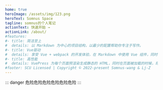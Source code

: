 ```yaml
---
home: true
heroImage: /assets/img/123.png
heroText: Somnus Space
tagline: somnus的个人笔记
actionText: 快速开始 →
actionLink: /about/
#features:
#- title: 简洁至上
#  details: 以 Markdown 为中心的项目结构，以最少的配置帮助你专注于写作。
#- title: Vue驱动
#  details: 享受 Vue + webpack 的开发体验，在 Markdown 中使用 Vue 组件，同时可以使用 Vue 来开发自定义主题。
#- title: 高性能
#  details: VuePress 为每个页面预渲染生成静态的 HTML，同时在页面被加载的时候，将作为 SPA 运行。
#footer: SCU Licensed | Copyright © 2022-present Somnus-wang & Lj-Z
---
```



::: danger
危险危险危险危险危险危险
:::

